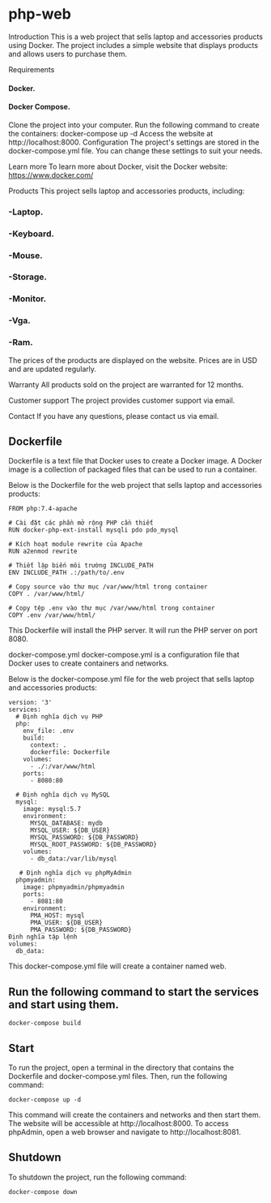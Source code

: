# php-web
Introduction
This is a web project that sells laptop and accessories products using Docker. The project includes a simple website that displays products and allows users to purchase them.

Requirements

#### Docker.
#### Docker Compose.

Clone the project into your computer.
Run the following command to create the containers:
docker-compose up -d
Access the website at http://localhost:8000.
Configuration
The project's settings are stored in the docker-compose.yml file. You can change these settings to suit your needs.

Learn more
To learn more about Docker, visit the Docker website: https://www.docker.com/


Products
This project sells laptop and accessories products, including:

### -Laptop.
### -Keyboard.
### -Mouse.
### -Storage.
### -Monitor.
### -Vga.
### -Ram.

The prices of the products are displayed on the website. Prices are in USD and are updated regularly.


Warranty
All products sold on the project are warranted for 12 months.

Customer support
The project provides customer support via email.

Contact
If you have any questions, please contact us via email.

## Dockerfile
Dockerfile is a text file that Docker uses to create a Docker image. A Docker image is a collection of packaged files that can be used to run a container.

Below is the Dockerfile for the web project that sells laptop and accessories products:
```
FROM php:7.4-apache

# Cài đặt các phần mở rộng PHP cần thiết
RUN docker-php-ext-install mysqli pdo pdo_mysql

# Kích hoạt module rewrite của Apache
RUN a2enmod rewrite

# Thiết lập biến môi trường INCLUDE_PATH
ENV INCLUDE_PATH .:/path/to/.env

# Copy source vào thư mục /var/www/html trong container
COPY . /var/www/html/

# Copy tệp .env vào thư mục /var/www/html trong container
COPY .env /var/www/html/
```
This Dockerfile will install the PHP server. It will run the PHP server on port 8080.

docker-compose.yml
docker-compose.yml is a configuration file that Docker uses to create containers and networks.

Below is the docker-compose.yml file for the web project that sells laptop and accessories products:
```
version: '3'
services:
  # Định nghĩa dịch vụ PHP
  php:
    env_file: .env
    build:
      context: .
      dockerfile: Dockerfile
    volumes:
      - ./:/var/www/html
    ports:
      - 8080:80

  # Định nghĩa dịch vụ MySQL
  mysql:
    image: mysql:5.7
    environment:
      MYSQL_DATABASE: mydb
      MYSQL_USER: ${DB_USER}
      MYSQL_PASSWORD: ${DB_PASSWORD}
      MYSQL_ROOT_PASSWORD: ${DB_PASSWORD}
    volumes:
      - db_data:/var/lib/mysql

   # Định nghĩa dịch vụ phpMyAdmin
  phpmyadmin:
    image: phpmyadmin/phpmyadmin
    ports:
      - 8081:80
    environment:
      PMA_HOST: mysql
      PMA_USER: ${DB_USER}
      PMA_PASSWORD: ${DB_PASSWORD}
Định nghĩa tập lệnh
volumes:
  db_data:
```
This docker-compose.yml file will create a container named web.
## Run the following command to start the services and start using them.
```
docker-compose build
```
## Start
To run the project, open a terminal in the directory that contains the Dockerfile and docker-compose.yml files. Then, run the following command:
```
docker-compose up -d
```
This command will create the containers and networks and then start them. The website will be accessible at http://localhost:8000.
To access phpAdmin, open a web browser and navigate to http://localhost:8081.

## Shutdown
To shutdown the project, run the following command:
```
docker-compose down
```
